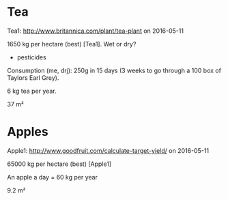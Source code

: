 # Tea

Tea1: http://www.britannica.com/plant/tea-plant on 2016-05-11

1650 kg per hectare (best) [Tea1]. Wet or dry?

+ pesticides

Consumption (me, drj): 250g in 15 days (3 weeks to go through a
100 box of Taylors Earl Grey).

6 kg tea per year.

37 m²


# Apples

Apple1: http://www.goodfruit.com/calculate-target-yield/ on 2016-05-11

65000 kg per hectare (best) [Apple1]

An apple a day = 60 kg per year

9.2 m²

